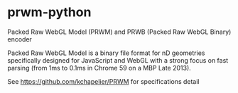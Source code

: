 # prwm-python
Packed Raw WebGL Model (PRWM) and PRWB (Packed Raw WebGL Binary) encoder

Packed Raw WebGL Model is a binary file format for nD geometries specifically designed for JavaScript and WebGL with a strong focus on fast parsing (from 1ms to 0.1ms 
in Chrome 59 on a MBP Late 2013).

See https://github.com/kchapelier/PRWM for specifications detail
